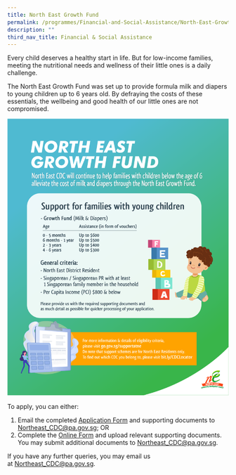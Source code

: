 ```yaml
---
title: North East Growth Fund
permalink: /programmes/Financial-and-Social-Assistance/North-East-Growth-Fund
description: ""
third_nav_title: Financial & Social Assistance
---
```

Every child deserves a healthy start in life. But for low-income families, meeting the nutritional needs and wellness of their little ones is a daily challenge. 

The North East Growth Fund was set up to provide formula milk and diapers to young children up to 6 years old. By defraying the costs of these essentials, the wellbeing and good health of our little ones are not compromised.

![](/images/Programmes/Financial%20&%20Social%20Assistance/North%20East%20Growth%20Fund.png)

To apply, you can either:

1. Email the completed [Application Form](/files/North%20East%20CDC%20-%20Assistance%20Schemes%20Application%20Form%20(as%20of%2014%20Feb%202022).pdf) and supporting documents to [Northeast_CDC@pa.gov.sg](mailto:Northeast_CDC@pa.gov.sg); OR
2. Complete the [Online Form](https://form.gov.sg/#!/5e994b5f5dad670011b1d2ed) and upload relevant supporting documents. You may submit additional documents to [Northeast_CDC@pa.gov.sg](mailto:Northeast_CDC@pa.gov.sg).

If you have any further queries, you may email us at [Northeast\_CDC@pa.gov.sg](mailto:Northeast_CDC@pa.gov.sg).